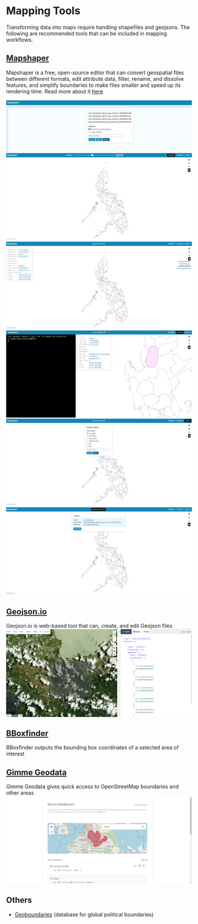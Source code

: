 # Mapping Tools 

Transforming data into maps require handling shapefiles and geojsons. The following are recommended tools that can be included in mapping workflows.
## [Mapshaper](https://mapshaper.org/)
Mapshaper is a free, open-source editor that can convert geospatial files between different formats, edit attribute data, filter, rename, and dissolve features, and simplify boundaries to make files smaller and speed up its rendering time. Read more about it [here](https://handsondataviz.org/mapshaper.html)


![1](https://github.com/rachemelendres/map-tools/blob/main/mapshaper/1.png)
![2](https://github.com/rachemelendres/map-tools/blob/main/mapshaper/2.png)
![3](https://github.com/rachemelendres/map-tools/blob/main/mapshaper/3.png)
![4](https://github.com/rachemelendres/map-tools/blob/main/mapshaper/4.png)
![5](https://github.com/rachemelendres/map-tools/blob/main/mapshaper/5.png)
![6](https://github.com/rachemelendres/map-tools/blob/main/mapshaper/6.png)

## [Geojson.io](http://geojson.io/)
Geojson.io is web-based tool that can, create, and edit Geojson files
![geojsonio](https://github.com/rachemelendres/map-tools/blob/main/geojson_io/geojsonio.png)

## [BBoxfinder](http://bboxfinder.com/)
BBoxfinder outputs the bounding box coordinates of a selected area of interest

## [Gimme Geodata](http://hanshack.com/geotools/gimmegeodata/)
Gimme Geodata gives quick access to OpenStreetMap boundaries and other areas
![gimme_geodata](https://github.com/rachemelendres/map-tools/blob/main/gimme_geodata/gimmegeodata.png)

## Others
* [Geoboundaries](https://www.geoboundaries.org/) (database for global political boundaries)
 
 
